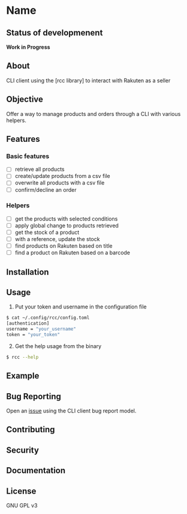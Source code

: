 # Name

## Status of developmenent

**Work in Progress**

## About

CLI client using the [rcc library] to interact with Rakuten as a seller

## Objective

Offer a way to manage products and orders through a CLI with various helpers.

## Features

### Basic features

- [ ] retrieve all products
- [ ] create/update products from a csv file
- [ ] overwrite all products with a csv file
- [ ] confirm/decline an order

### Helpers

- [ ] get the products with selected conditions
- [ ] apply global change to products retrieved
- [ ] get the stock of a product
- [ ] with a reference, update the stock
- [ ] find products on Rakuten based on title
- [ ] find a product on Rakuten based on a barcode

## Installation

## Usage

1. Put your token and username in the configuration file
```bash
$ cat ~/.config/rcc/config.toml
[authentication]
username = "your_username"
token = "your_token"
```
2. Get the help usage from the binary
```bash
$ rcc --help
```

## Example

## Bug Reporting

Open an [issue](https:://github.com/Cyrix126/rrcc/issues) using the CLI client bug report model.

## Contributing
## Security
## Documentation
## License

GNU GPL v3
